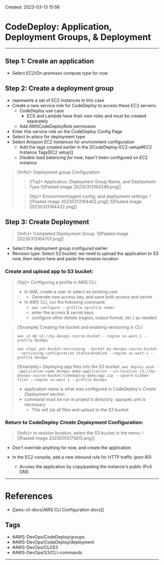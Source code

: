 Created: 2023-03-13 15:56
# CodeDeploy: Application, Deployment Groups, & Deployment
---

## Step 1: Create an application
- Select *EC2/On-premises* compute type for now

## Step 2: Create a deployment group
- represents a set of EC2 instances in this case
- Create a new service role for CodeDeploy to access these EC2 servers:
	- CodeDeploy use case
		- ECS and Lambda have their own roles and must be created separately
	- Add AWSCodeDeployRole permission 
- Enter this service role on the CodeDeploy Config Page
- Select *In-place* for deployment type
- Select *Amazon EC2 Instances* for environment configuration
	- Add the tags created earlier in the [[CodeDeploy-EC2-setup#EC2 Instance Tags|EC2 setup]]
	- *Disable load balancing for now*; hasn't been configured on EC2 instance
>[!Info]+ Deployment group Configuration:
>>[!Tip]+ Application, Deployment Group Name, and Deployment Type
>>![[Pasted image 20230313164246.png]]
>
>>[!tip]+ Environment/agent config, and deployment settings:
>>![[Pasted image 20230313164402.png]]
>>![[Pasted image 20230313164432.png]]

## Step 3: Create Deployment
>[!info]+ Completed Deployment Group:
>![[Pasted image 20230313164707.png]]
- Select the deployment group configured earlier
- Revision type: Select S3 bucket; we need to upload the application to S3 now, then return here and paste the revision location
### Create and upload app to S3 bucket:
>[!tip]+ Configuring a profile in AWS CLI:
>- In IAM, create a user or select an existing user
>	- Generate new access key, and save both access and secret
>- In AWS CLI, run the following command:
>	- `aws configure --profile <profile name>`
>	- enter the access & secret keys
>	- configure other details (region, output format, etc.) as needed


>[!Example] Creating the bucket and enabling versioning in CLI:
>```
>aws s3 mb s3://my-devops-course-bucket --region us-west-1 --profile DevOps
>
> aws s3api put-bucket-versioning --bucket my-devops-course-bucket --versioning-configuration Status=Enabled --region us-west-1 --profile DevOps
>```
 

>[!Example]+ Deploying app files into the S3 bucket:
>`aws deploy push --application-name DevOps-demo-application --s3-location s3://my-devops-course-bucket/codedeploy-demo/app.zip --ignore-hidden-files --region us-west-1 --profile DevOps`
>- application name is what was configured in CodeDeploy's *Create Deployment* section
>- command must be run in project's directory; appspec.yml is necessary 
>	- This will zip all files and upload to the S3 bucket
 
### Return to CodeDeploy *Create Deployment* Configuration:
>[!info]+ in *revision location*, select the S3 bucket in the menu:
>![[Pasted image 20230313175615.png]]
- Don't override anything for now, and create the application

- In the EC2 console, add a new inbound rule for HTTP traffic (port 80)
	- Access the application by copy/pasting the instance's public IPv4 DNS
---
# References
- [[aws-cli-docs|AWS CLI Configuration docs]]

## Tags
- #AWS-DevOps/CodeDeploy/groups
- #AWS-DevOps/CodeDeploy/deployment
- #AWS-DevOps/CLI/S3
- #AWS-DevOps/S3/CLI-commands  
---